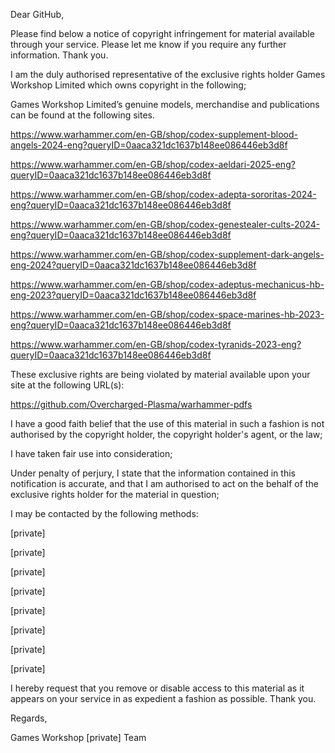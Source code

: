 Dear GitHub, 

 

Please find below a notice of copyright infringement for material available through your service. Please let me know if you require any further information. Thank you.

 

I am the duly authorised representative of the exclusive rights holder Games Workshop Limited which owns copyright in the following;

Games Workshop Limited’s genuine models, merchandise and publications can be found at the following sites.

https://www.warhammer.com/en-GB/shop/codex-supplement-blood-angels-2024-eng?queryID=0aaca321dc1637b148ee086446eb3d8f

https://www.warhammer.com/en-GB/shop/codex-aeldari-2025-eng?queryID=0aaca321dc1637b148ee086446eb3d8f

https://www.warhammer.com/en-GB/shop/codex-adepta-sororitas-2024-eng?queryID=0aaca321dc1637b148ee086446eb3d8f

https://www.warhammer.com/en-GB/shop/codex-genestealer-cults-2024-eng?queryID=0aaca321dc1637b148ee086446eb3d8f

https://www.warhammer.com/en-GB/shop/codex-supplement-dark-angels-eng-2024?queryID=0aaca321dc1637b148ee086446eb3d8f

https://www.warhammer.com/en-GB/shop/codex-adeptus-mechanicus-hb-eng-2023?queryID=0aaca321dc1637b148ee086446eb3d8f

https://www.warhammer.com/en-GB/shop/codex-space-marines-hb-2023-eng?queryID=0aaca321dc1637b148ee086446eb3d8f

https://www.warhammer.com/en-GB/shop/codex-tyranids-2023-eng?queryID=0aaca321dc1637b148ee086446eb3d8f

These exclusive rights are being violated by material available upon your site at the following URL(s): 

https://github.com/Overcharged-Plasma/warhammer-pdfs
 

 

 

I have a good faith belief that the use of this material in such a fashion is not authorised by the copyright holder, the copyright holder's agent, or the law;

I have taken fair use into consideration;

Under penalty of perjury, I state that the information contained in this notification is accurate, and that I am authorised to act on the behalf of the exclusive rights holder for the material in question;

 

I may be contacted by the following methods:

 

[private]

[private]

[private]

[private]

[private]

[private]

[private]

[private]

 

I hereby request that you remove or disable access to this material as it appears on your service in as expedient a fashion as possible. Thank you.

 

Regards,

 

Games Workshop [private] Team
